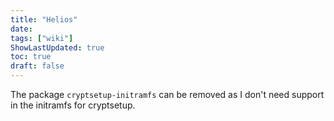 ```yaml
---
title: "Helios"
date: 
tags: ["wiki"]
ShowLastUpdated: true
toc: true
draft: false
---
```



The package `cryptsetup-initramfs` can be removed as I don't need support in the
initramfs for cryptsetup.
